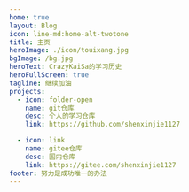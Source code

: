 ```yaml
---
home: true
layout: Blog
icon: line-md:home-alt-twotone
title: 主页
heroImage: ./icon/touixang.jpg
bgImage: /bg.jpg
heroText: CrazyKaiSa的学习历史
heroFullScreen: true
tagline: 继续加油
projects:
  - icon: folder-open
    name: git仓库
    desc: 个人的学习仓库
    link: https://github.com/shenxinjie1127

  - icon: link
    name: gitee仓库
    desc: 国内仓库
    link: https://gitee.com/shenxinjie1127
footer: 努力是成功唯一的办法
---
```

